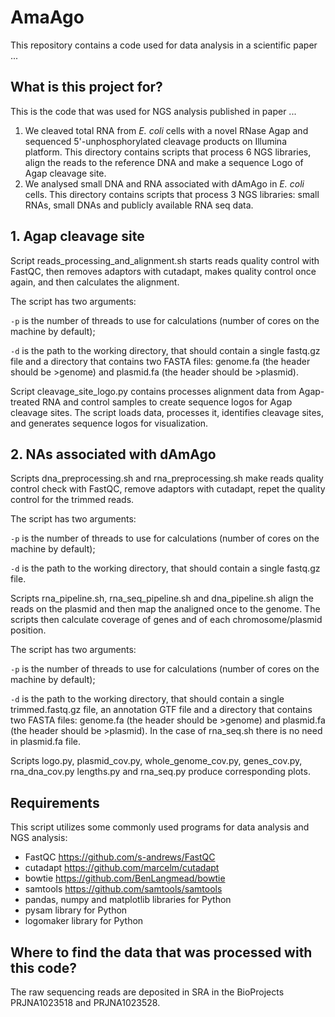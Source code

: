 # AmaAgo
This repository contains a code used for data analysis in a scientific paper ...

## What is this project for?
This is the code that was used for NGS analysis published in paper ...
1. We cleaved total RNA from *E. coli* cells with a novel RNase Agap and sequenced 5'-unphosphorylated cleavage products on Illumina platform. This directory contains scripts that process 6 NGS libraries, align the reads to the reference DNA and make a sequence Logo of Agap cleavage site.
2. We analysed small DNA and RNA associated with dAmAgo in *E. coli* cells. This directory contains scripts that process 3 NGS libraries: small RNAs, small DNAs and publicly available RNA seq data.

## 1. Agap cleavage site


Script reads_processing_and_alignment.sh starts reads quality control with FastQC, then removes adaptors with cutadapt, makes quality control once again, and then calculates the alignment.

The script has two arguments:
 
  `-p` is the number of threads to use for calculations (number of cores on the machine by default);
 
  `-d` is the path to the working directory, that should contain a single fastq.gz file and a directory that contains two FASTA files: genome.fa (the header should be >genome) and plasmid.fa (the header should be >plasmid).
 
Script cleavage_site_logo.py contains processes alignment data from Agap-treated RNA and control samples to create sequence logos for Agap cleavage sites. The script loads data, processes it, identifies cleavage sites, and generates sequence logos for visualization.

## 2. NAs associated with dAmAgo

Scripts dna_preprocessing.sh and rna_preprocessing.sh make reads quality control check with FastQC, remove adaptors with cutadapt, repet the quality control for the trimmed reads.

The script has two arguments:
 
  `-p` is the number of threads to use for calculations (number of cores on the machine by default);
 
  `-d` is the path to the working directory, that should contain a single fastq.gz file.

Scripts rna_pipeline.sh, rna_seq_pipeline.sh and dna_pipeline.sh align the reads on the plasmid and then map the analigned once to the genome. The scripts then calculate coverage of genes and of each chromosome/plasmid position.

The script has two arguments:
 
  `-p` is the number of threads to use for calculations (number of cores on the machine by default);
 
  `-d` is the path to the working directory, that should contain a single trimmed.fastq.gz file, an annotation GTF file and a directory that contains two FASTA files: genome.fa (the header should be >genome) and plasmid.fa (the header should be >plasmid). In the case of rna_seq.sh there is no need in plasmid.fa file.

Scripts logo.py, plasmid_cov.py, whole_genome_cov.py, genes_cov.py, rna_dna_cov.py lengths.py and rna_seq.py produce corresponding plots.

## Requirements
This script utilizes some commonly used programs for data analysis and NGS analysis:
- FastQC https://github.com/s-andrews/FastQC
- cutadapt https://github.com/marcelm/cutadapt
- bowtie https://github.com/BenLangmead/bowtie
- samtools https://github.com/samtools/samtools
- pandas, numpy and matplotlib libraries for Python
- pysam library for Python
- logomaker library for Python

 ## Where to find the data that was processed with this code?
 The raw sequencing reads are deposited in SRA in the BioProjects PRJNA1023518 and PRJNA1023528.
